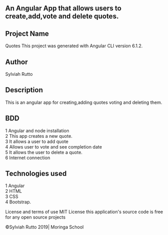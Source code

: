 
## An Angular App that allows users to create,add,vote and  delete quotes.

## Project Name
Quotes
This project was generated with Angular CLI version 6.1.2.

## Author
Sylviah Rutto


## Description
This is an angular app for creating,adding quotes voting and deleting them.


## BDD
1 Angular and node installation<br>
2 This app creates a new quote.<br>
3 It allows a user to add quote<br>
4 Allows user to vote and see completion date<br>
5 It allows the user to delete a quote.<br>
6 Internet connection

## Technologies used
1 Angular<br>
2 HTML<br>
3 CSS<br>
4 Bootstrap.

License and terms of use
MIT License this application's source code is free for any open source projects

©Sylviah Rutto 2019| Moringa School




